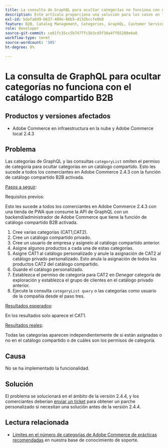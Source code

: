 ```yaml
---
title: La consulta de GraphQL para ocultar categorías no funciona con el catálogo compartido B2B
description: Este artículo proporciona una solución para los casos en los que la función de catálogo compartido B2B no funciona con la consulta de categorías de GraphQL para ocultar categorías.
exl-id: bdafa8d9-b637-409e-86b5-d132bccfe0b8
feature: B2B, Catalog Management, Categories, GraphQL, Customer Service
role: Developer
source-git-commit: ce81fc35cc5b7477fc5b3cd5f36a4ff65280e6a0
workflow-type: tm+mt
source-wordcount: '305'
ht-degree: 0%

---
```


# La consulta de GraphQL para ocultar categorías no funciona con el catálogo compartido B2B


## Productos y versiones afectados

* Adobe Commerce en infraestructura en la nube y Adobe Commerce local 2.4.3

## Problema

Las categorías de GraphQL y las consultas `categoryList` omiten el permiso de categoría para ocultar categorías en un catálogo compartido. Esto les sucede a todos los comerciantes en Adobe Commerce 2.4.3 con la función de catálogo compartido B2B activada.

<u>Pasos a seguir</u>:

Requisitos previos:

Esto les sucede a todos los comerciantes en Adobe Commerce 2.4.3 con una tienda de PWA que consume la API de GraphQL con un backend/administrador de Adobe Commerce que tiene la función de catálogo compartido B2B activada.

1. Cree varias categorías (CAT1,CAT2).
1. Cree un catálogo compartido privado.
1. Cree un usuario de empresa y asígnelo al catálogo compartido anterior.
1. Asigne algunos productos a cada una de estas categorías.
1. Asigne CAT1 al catálogo personalizado y anule la asignación de CAT2 al catálogo privado personalizado. Esto anula la asignación de todos los productos CAT2 del catálogo compartido.
1. Guarde el catálogo personalizado.
1. Establezca el permiso de categoría para CAT2 en *Denegar* categoría de exploración y establezca el grupo de clientes en el catálogo privado anterior.
1. Ejecute la consulta `categoryList query` o las categorías como usuario de la compañía desde el paso tres.

<u>Resultados esperados</u>:

En los resultados solo aparece el CAT1.

<u>Resultados reales</u>:

Todas las categorías aparecen independientemente de si están asignadas o no en el catálogo compartido o de cuáles son los permisos de categoría.

## Causa

No se ha implementado la funcionalidad.

## Solución

El problema se solucionará en el ámbito de la versión 2.4.4, y los comerciantes deberían [enviar un ticket](/help/help-center-guide/help-center/magento-help-center-user-guide.md#submit-ticket) para obtener un parche personalizado si necesitan una solución antes de la versión 2.4.4.

## Lectura relacionada

* [Límites en el número de categorías de Adobe Commerce de prácticas recomendadas](https://support.magento.com/hc/en-us/articles/360048176832) en nuestra base de conocimiento de soporte.
